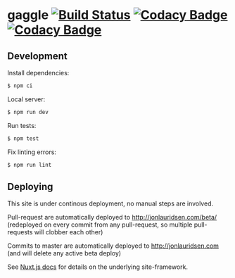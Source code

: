 # gaggle [![Build Status](https://travis-ci.org/gaggle/gaggle.svg?branch=master)](https://travis-ci.org/gaggle/gaggle) [![Codacy Badge](https://api.codacy.com/project/badge/Grade/bf677b3778a14823b77ae7f68c485616)](https://www.codacy.com/app/gaggle/gaggle?utm_source=github.com&amp;utm_medium=referral&amp;utm_content=gaggle/gaggle&amp;utm_campaign=Badge_Grade) [![Codacy Badge](https://api.codacy.com/project/badge/Coverage/bf677b3778a14823b77ae7f68c485616)](https://www.codacy.com/app/gaggle/gaggle?utm_source=github.com&amp;utm_medium=referral&amp;utm_content=gaggle/gaggle&amp;utm_campaign=Badge_Coverage)

## Development
Install dependencies:
```bash
$ npm ci
```

Local server:
``` bash
$ npm run dev
```

Run tests:
``` bash
$ npm test
```

Fix linting errors:
``` bash
$ npm run lint
```

## Deploying
This site is under continous deployment, no manual steps are involved.

Pull-request are automatically deployed to http://jonlauridsen.com/beta/
(redeployed on every commit from any pull-request, so multiple pull-requests will clobber each other)

Commits to master are automatically deployed to http://jonlauridsen.com
(and will delete any active beta deploy)

See [Nuxt.js docs](https://nuxtjs.org) for details on the underlying site-framework.
